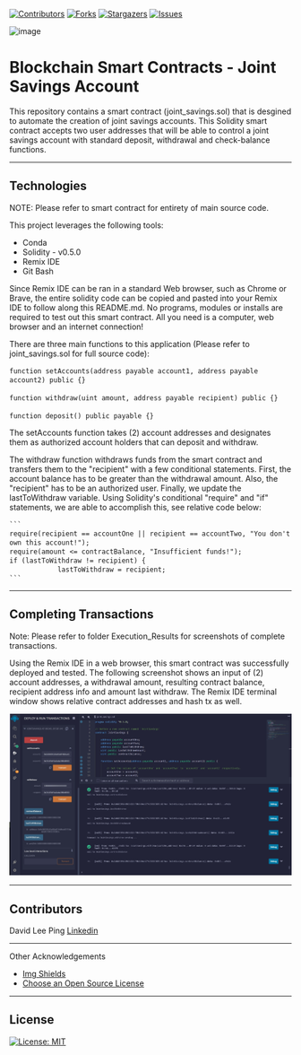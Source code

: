 
<!-- Find and Replace All [repo_name] -->
<!-- Replace [product-screenshot] [product-url] -->
<!-- Other Badgets https://naereen.github.io/badges/ -->
[![Contributors][contributors-shield]][contributors-url]
[![Forks][forks-shield]][forks-url]
[![Stargazers][stars-shield]][stars-url]
[![Issues][issues-shield]][issues-url]


![image](https://user-images.githubusercontent.com/96163075/168461725-9bcd99c6-b5ef-41d3-bf2c-6f02e87a49e7.png)


# Blockchain Smart Contracts - Joint Savings Account
This repository contains a smart contract (joint_savings.sol) that is desgined to automate the creation of joint savings accounts. This Solidity smart contract accepts two user addresses that will be able to control a joint savings account with standard deposit, withdrawal and check-balance functions.

---

## Technologies

NOTE: Please refer to smart contract for entirety of main source code.

This project leverages the following tools:

- Conda
- Solidity - v0.5.0
- Remix IDE
- Git Bash

Since Remix IDE can be ran in a standard Web browser, such as Chrome or Brave, the entire solidity code can be copied and pasted into your Remix IDE to follow along this README.md. No programs, modules or installs are required to test out this smart contract. All you need is a computer, web browser and an internet connection!

There are three main functions to this application (Please refer to joint_savings.sol for full source code):

```
function setAccounts(address payable account1, address payable account2) public {}
 
function withdraw(uint amount, address payable recipient) public {}

function deposit() public payable {}
```
The setAccounts function takes (2) account addresses and designates them as authorized account holders that can deposit and withdraw.

The withdraw function withdraws funds from the smart contract and transfers them to the "recipient" with a few conditional statements. First, the account balance has to be greater than the withdrawal amount. Also, the "recipient" has to be an authorized user. Finally, we update the lastToWithdraw variable. Using Solidity's conditional "require" and "if" statements, we are able to accomplish this, see relative code below:

    ```
    require(recipient == accountOne || recipient == accountTwo, "You don't own this account!");
    require(amount <= contractBalance, "Insufficient funds!");
    if (lastToWithdraw != recipient) {
                lastToWithdraw = recipient;
    ```

---
## Completing Transactions

Note: Please refer to folder Execution_Results for screenshots of complete transactions.

Using the Remix IDE in a web browser, this smart contract was successfully deployed and tested. The following screenshot shows an input of (2) account addresses, a withdrawal amount, resulting contract balance, recipient address info and amount last withdraw. The Remix IDE terminal window shows relative contract addresses and hash tx as well.

![Remix IDE](https://github.com/davidlp94/20-Blockchain-Smart-Contracts/blob/main/Execution_Results/Step_3.2.JPG)

---

## Contributors
David Lee Ping [Linkedin](https://www.linkedin.com/in/david-lee-ping/)

---
Other Acknowledgements
* [Img Shields](https://shields.io)
* [Choose an Open Source License](https://choosealicense.com)

<!-- MARKDOWN LINKS & IMAGES -->
<!-- https://www.markdownguide.org/basic-syntax/#reference-style-links -->
[contributors-shield]: https://img.shields.io/github/contributors/davidlp94/18-Blockchain-With-Python.svg?style=for-the-badge
[contributors-url]: https://github.com/davidlp94/18-Blockchain-With-Python/graphs/contributors
[forks-shield]: https://img.shields.io/github/forks/davidlp94/18-Blockchain-With-Python.svg?style=for-the-badge
[forks-url]: https://github.com/davidlp94/18-Blockchain-With-Python/network/members
[stars-shield]: https://img.shields.io/github/stars/davidlp94/18-Blockchain-With-Python.svg?style=for-the-badge
[stars-url]: https://github.com/davidlp94/18-Blockchain-With-Python/stargazers
[issues-shield]: https://img.shields.io/github/issues/davidlp94/18-Blockchain-With-Python/network/members?style=for-the-badge
[issues-url]: https://github.com/davidlp94/18-Blockchain-With-Python/issues
[license-url]: https://choosealicense.com/licenses/mit/#

---
## License

[![License: MIT](https://img.shields.io/badge/License-MIT-blue.svg)](https://opensource.org/licenses/MIT)
